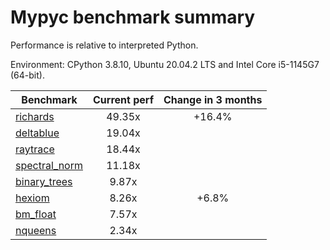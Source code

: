 # Mypyc benchmark summary

Performance is relative to interpreted Python.

Environment: CPython 3.8.10, Ubuntu 20.04.2 LTS and Intel Core i5-1145G7 (64-bit).

| Benchmark | Current perf | Change in 3 months |
| --- | :---: | :---: |
| [richards](benchmarks/richards.md) | 49.35x | +16.4% |
| [deltablue](benchmarks/deltablue.md) | 19.04x |  |
| [raytrace](benchmarks/raytrace.md) | 18.44x |  |
| [spectral_norm](benchmarks/spectral_norm.md) | 11.18x |  |
| [binary_trees](benchmarks/binary_trees.md) | 9.87x |  |
| [hexiom](benchmarks/hexiom.md) | 8.26x | +6.8% |
| [bm_float](benchmarks/bm_float.md) | 7.57x |  |
| [nqueens](benchmarks/nqueens.md) | 2.34x |  |
